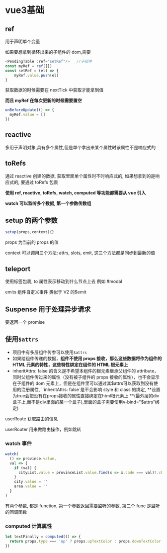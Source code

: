 # vue3基础
## ref

用于声明单个变量

如果要想拿到循环出来的子组件的 dom,需要

```javascript
<PendingTable :ref="setRef"/>   //子组件
const myRef = ref([])
const setRef = (el) => {
	myRef.value.push(el)
}
```

获取数据的时候需要在 nextTick 中获取才能拿到值

**而且 myRef 在每次更新的时候需要置空**

```javascript
onBeforeUpdate(() => {
  myRef.value = []
})
```

## reactive

多用于声明对象,具有多个属性,但是单个拿出来某个属性时该属性不是响应式的

## toRefs

通过 reactive 创建的数据, 获取里面单个属性时不时响应式的, 如果想拿到的是响应式的, 要通过 toRefs 包裹

**使用 ref, reactive, toRefs, watch, computed 等功能都需要从 vue 引入**

**watch 可以监听多个数据, 第一个参数传数组**

## setup 的两个参数

```typescript
setup(props,context){}
```

props 为当前的 props 的值

context 可以调用三个方法: attrs, slots, emit, 这三个方法都是同步到最新的值

## teleport

使用<teleport></teleport>标签包裹, to 属性表示移动到什么节点上去 例如 #modal

emits 组件自定义事件 类似于 V2 的$emit

## Suspense 用于处理异步请求

要返回一个 promise

## 使用`$attrs`

- 项目中有多层组件传参可以使用`$attrs`
- 如果给组件传递的数据，**组件不使用 props 接收，那么这些数据将作为组件的 HTML 元素的特性，这些特性绑定在组件的 HTML 根元素上**
- inheritAttrs: false 的含义是不希望本组件的根元素继承父组件的 attribute，同时父组件传过来的属性（没有被子组件的 props 接收的属性），也不会显示在子组件的 dom 元素上，但是在组件里可以通过其$attrs可以获取到没有使用的注册属性, ``inheritAttrs: false`是不会影响 style 和 class 的绑定, **设置为true会把没有在props接收的属性直接绑定在html根元素上 **(最外层的div盒子上,而不是div里面的某一个盒子),里面的盒子需要使用v-bind="$attrs"绑定)

userRoute 获取路由的信息

userRouter 用来做路由操作，例如跳转

### watch 事件

```typescript
watch(
  () => province.value,
  val => {
    if (val) {
      cityList.value = provinceList.value.find(x => x.code === val)?.children
    }
    city.value = ''
    area.value = ''
  }
)
```

有两个参数, 都是 function, 第一个参数返回需要监听的参数, 第二个 func 是监听的回调函数

### computed 计算属性

```typescript
let textFinally = computed(() => {
  return props.type === 'up' ? props.upTextColor : props.downTextColor
})
```
